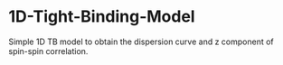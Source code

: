 # 1D-Tight-Binding-Model
Simple 1D TB model to obtain the dispersion curve and z component of spin-spin correlation.
